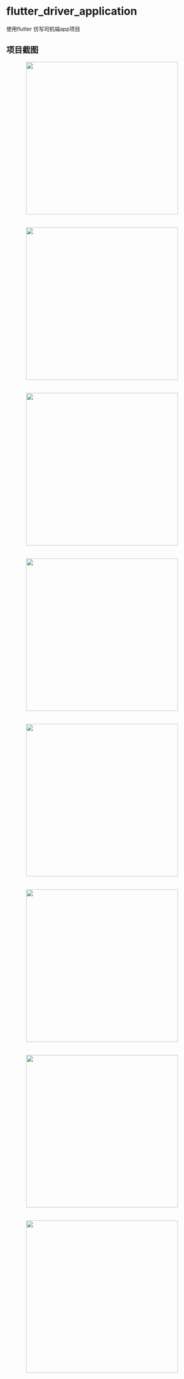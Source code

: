 # flutter_driver_application

使用flutter 仿写司机端app项目

## 项目截图
<div align=center>
  <img src="https://github.com/mayangyang1/flutter_driver_application/raw/master/assets/examples/example2.jpg" width = "400"  alt="" align="center" />
</div></br></br>
<div align=center>
  <img src="https://github.com/mayangyang1/flutter_driver_application/raw/master/assets/examples/example1.jpg" width = "400"  alt="" align="center" />
</div></br></br>
<div align=center>
  <img src="https://github.com/mayangyang1/flutter_driver_application/raw/master/assets/examples/example3.jpg" width = "400"  alt="" align="center" />
</div></br></br>
<div align=center>
  <img src="https://github.com/mayangyang1/flutter_driver_application/raw/master/assets/examples/example4.jpg" width = "400"  alt="" align="center" />
</div></br></br>
<div align=center>
  <img src="https://github.com/mayangyang1/flutter_driver_application/raw/master/assets/examples/example5.jpg" width = "400"  alt="" align="center" />
</div></br></br>
<div align=center>
  <img src="https://github.com/mayangyang1/flutter_driver_application/raw/master/assets/examples/example6.jpg" width = "400"  alt="" align="center" />
</div></br></br>
<div align=center>
  <img src="https://github.com/mayangyang1/flutter_driver_application/raw/master/assets/examples/example7.jpg" width = "400"  alt="" align="center" />
</div></br></br>
<div align=center>
  <img src="https://github.com/mayangyang1/flutter_driver_application/raw/master/assets/examples/example8.jpg" width = "400"  alt="" align="center" />
</div>


